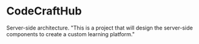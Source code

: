 # CodeCraftHub
Server-side architecture.
"This is a project that will design the server-side components to create a custom learning platform."
